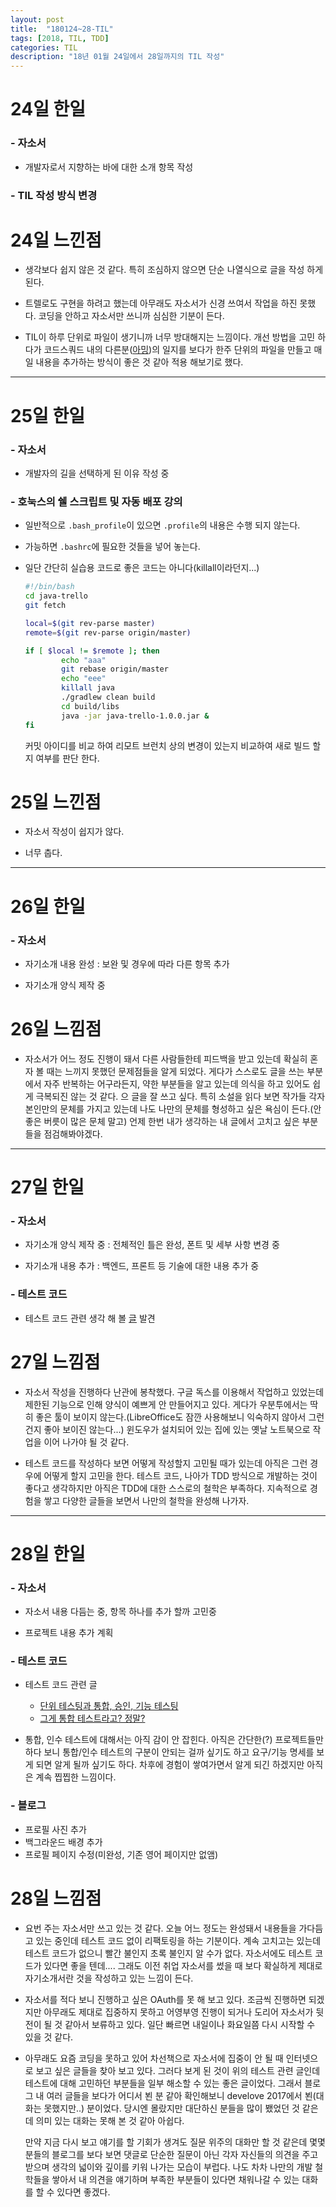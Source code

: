 ```yaml
---
layout: post
title:  "180124~28-TIL"
tags: [2018, TIL, TDD]
categories: TIL
description: "18년 01월 24일에서 28일까지의 TIL 작성"
---
```


24일 한일
=========

### - 자소서  

  - 개발자로서 지향하는 바에 대한 소개 항목 작성  

### - TIL 작성 방식 변경

24일 느낀점
==========

- 생각보다 쉽지 않은 것 같다. 특히 조심하지 않으면 단순 나열식으로 글을 작성 하게 된다.  

- 트렐로도 구현을 하려고 했는데 아무래도 자소서가 신경 쓰여서 작업을 하진 못했다. 코딩을 안하고 자소서만 쓰니까 심심한 기분이 든다.  

- TIL이 하루 단위로 파일이 생기니까 너무 방대해지는 느낌이다. 개선 방법을 고민 하다가 코드스쿼드 내의 다른분([아밍](https://github.com/yuaming/study/tree/master/daily))의 일지를 보다가 한주 단위의 파일을 만들고 매일 내용을 추가하는 방식이 좋은 것 같아 적용 해보기로 했다.  

---

25일 한일
=========

### - 자소서  

  - 개발자의 길을 선택하게 된 이유 작성 중  

### - 호눅스의 쉘 스크립트 및 자동 배포 강의  

  - 일반적으로 `.bash_profile`이 있으면 `.profile`의 내용은 수행 되지 않는다.  

  - 가능하면 `.bashrc`에 필요한 것들을 넣어 놓는다.

  - 일단 간단히 실습용 코드로 좋은 코드는 아니다(killall이라던지...)
    ```bash
    #!/bin/bash
    cd java-trello
    git fetch

    local=$(git rev-parse master)
    remote=$(git rev-parse origin/master)

    if [ $local != $remote ]; then
            echo "aaa"
            git rebase origin/master
            echo "eee"
            killall java
            ./gradlew clean build
            cd build/libs
            java -jar java-trello-1.0.0.jar &
    fi
    ```  

    커밋 아이디를 비교 하여 리모트 브런치 상의 변경이 있는지 비교하여 새로 빌드 할지 여부를 판단 한다.  

25일 느낀점
==========

- 자소서 작성이 쉽지가 않다.

- 너무 춥다.  

----

26일 한일
=========

### - 자소서  

- 자기소개 내용 완성 : 보완 및 경우에 따라 다른 항목 추가  

- 자기소개 양식 제작 중  

26일 느낌점
==========

- 자소서가 어느 정도 진행이 돼서 다른 사람들한테 피드백을 받고 있는데 확실히 혼자 볼 때는 느끼지 못했던 문제점들을 알게 되었다. 게다가 스스로도 글을 쓰는 부분에서 자주 반복하는 어구라든지, 약한 부분들을 알고 있는데 의식을 하고 있어도 쉽게 극복되진 않는 것 같다. 으 글을 잘 쓰고 싶다. 특히 소설을 읽다 보면 작가들 각자 본인만의 문체를 가지고 있는데 나도 나만의 문체를 형성하고 싶은 욕심이 든다.(안 좋은 버릇이 많은 문체 말고) 언제 한번 내가 생각하는 내 글에서 고치고 싶은 부분들을 점검해봐야겠다.

---

27일 한일
=========

### - 자소서  

- 자기소개 양식 제작 중 : 전체적인 틀은 완성, 폰트 및 세부 사항 변경 중

- 자기소개 내용 추가 : 백엔드, 프론트 등 기술에 대한 내용 추가 중  

### - 테스트 코드  

- 테스트 코드 관련 생각 해 볼 [글](http://jwchung.github.io/test-humility) 발견  

27일 느낌점
==========

- 자소서 작성을 진행하다 난관에 봉착했다. 구글 독스를 이용해서 작업하고 있었는데 제한된 기능으로 인해 양식이 예쁘게 안 만들어지고 있다. 게다가 우분투에서는 딱히 좋은 툴이 보이지 않는다.(LibreOffice도 잠깐 사용해보니 익숙하지 않아서 그런 건지 좋아 보이진 않는다...) 윈도우가 설치되어 있는 집에 있는 옛날 노트북으로 작업을 이어 나가야 될 것 같다.

- 테스트 코드를 작성하다 보면 어떻게 작성할지 고민될 때가 있는데 아직은 그런 경우에 어떻게 할지 고민을 한다. 테스트 코드, 나아가 TDD 방식으로 개발하는 것이 좋다고 생각하지만 아직은 TDD에 대한 스스로의 철학은 부족하다. 지속적으로 경험을 쌓고 다양한 글들을 보면서 나만의 철학을 완성해 나가자.

---

28일 한일
=========

### - 자소서  

- 자소서 내용 다듬는 중, 항목 하나를 추가 할까 고민중

- 프로젝트 내용 추가 계획

### - 테스트 코드  

- 테스트 코드 관련 글  
  - [단위 테스팅과 통합, 승인, 기능 테스팅](https://justhackem.wordpress.com/2016/05/23/unit-integration-acceptance-and-functional-testing/)
  - [그게 통합 테스트라고? 정말?](https://justhackem.wordpress.com/2018/01/16/is-that-integration-test-really/)  

- 통합, 인수 테스트에 대해서는 아직 감이 안 잡힌다. 아직은 간단한(?) 프로젝트들만 하다 보니 통합/인수 테스트의 구분이 안되는 걸까 싶기도 하고 요구/기능 명세를 보게 되면 알게 될까 싶기도 하다. 차후에 경험이 쌓여가면서 알게 되긴 하겠지만 아직은 계속 찝찝한 느낌이다.  

### - 블로그  
  - 프로필 사진 추가  
  - 백그라운드 배경 추가  
  - 프로필 페이지 수정(미완성, 기존 영어 페이지만 없앰)

28일 느낌점
==========

- 요번 주는 자소서만 쓰고 있는 것 같다. 오늘 어느 정도는 완성돼서 내용들을 가다듬고 있는 중인데 테스트 코드 없이 리팩토링을 하는 기분이다. 계속 고치고는 있는데 테스트 코드가 없으니 빨간 불인지 초록 불인지 알 수가 없다. 자소서에도 테스트 코드가 있다면 좋을 텐데.... 그래도 이전 취업 자소서를 썼을 때 보다 확실하게 제대로 자기소개서란 것을 작성하고 있는 느낌이 든다.

- 자소서를 적다 보니 진행하고 싶은 OAuth를 못 해 보고 있다. 조금씩 진행하면 되겠지만 아무래도 제대로 집중하지 못하고 어영부영 진행이 되거나 도리어 자소서가 뒷전이 될 것 같아서 보류하고 있다. 일단 빠르면 내일이나 화요일쯤 다시 시작할 수 있을 것 같다.

- 아무래도 요즘 코딩을 못하고 있어 차선책으로 자소서에 집중이 안 될 때 인터넷으로 보고 싶은 글들을 찾아 보고 있다. 그러다 보게 된 것이 위의 테스트 관련 글인데 테스트에 대해 고민하던 부분들을 일부 해소할 수 있는 좋은 글이었다. 그래서 블로그 내 여러 글들을 보다가 어디서 뵌 분 같아 확인해보니 develove 2017에서 뵌(대화는 못했지만..) 분이었다. 당시엔 몰랐지만 대단하신 분들을 많이 뵀었던 것 같은데 의미 있는 대화는 못해 본 것 같아 아쉽다.

  만약 지금 다시 보고 얘기를 할 기회가 생겨도 질문 위주의 대화만 할 것 같은데 몇몇 분들의 블로그를 보다 보면 댓글로 단순한 질문이 아닌 각자 자신들의 의견을 주고받으며 생각의 넓이와 깊이를 키워 나가는 모습이 부럽다. 나도 차차 나만의 개발 철학들을 쌓아서 내 의견을 얘기하며 부족한 부분들이 있다면 채워나갈 수 있는 대화를 할 수 있다면 좋겠다.

